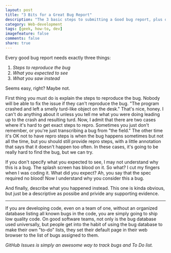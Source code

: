 ```yaml
---
layout: post
title: "3 Bits for a Great Bug Report"
description: "The 3 basic steps to submitting a Good bug report, plus other tips"
category: Web-development
tags: [geek, how-to, dev]
imagefeature: false
comments: false
share: true
---
```

Every good bug report needs exactly three things:

 1. _Steps to reproduce the bug_
 2. _What you expected to see_
 3. _What you saw instead_

Seems easy, right? Maybe not.

First thing you must do is explain the steps to reproduce the bug. Nobody will be able to fix the issue if they can't reproduce the bug. "The program crashed and left a smelly turd-like object on the desk." That's nice, honey. I can't do anything about it unless you tell me what you were doing leading up to the crash and resulting turd. Now, I admit that there are two cases where it's hard to get exact steps to repro. Sometimes you just don't remember, or you're just transcribing a bug from "the field." The other time it's OK not to have repro steps is when the bug happens sometimes but not all the time, but you should still provide repro steps, with a little annotation that says that it doesn't happen too often. In these cases, it's going to be really hard to find the bug, but we can try.

If you don't specify what you expected to see, I may not understand why this is a bug. The splash screen has blood on it. So what? I cut my fingers when I was coding it. What did you expect? Ah, you say that the spec required no blood! Now I understand why you consider this a bug.

And finally, describe what you happened instead. This one is kinda obvious, but just be a descriptive as possibe and privide any supporting evidence.


-----------------------------


If you are developing code, even on a team of one, without an organized database listing all known bugs in the code, you are simply going to ship low quality code. On good software teams, not only is the bug database used universally, but people get into the habit of using the bug database to make their own "to-do" lists, they set their default page in their web browser to the list of bugs assigned to them.

*GitHub Issues is simply an awesome way to track bugs and To Do list.*
